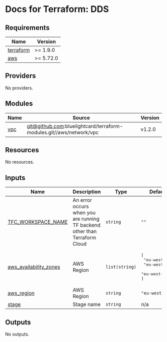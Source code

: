 # Docs for Terraform: DDS


<!-- BEGIN_TF_DOCS -->
## Requirements

| Name | Version |
|------|---------|
| <a name="requirement_terraform"></a> [terraform](#requirement\_terraform) | >= 1.9.0 |
| <a name="requirement_aws"></a> [aws](#requirement\_aws) | >= 5.72.0 |

## Providers

No providers.

## Modules

| Name | Source | Version |
|------|--------|---------|
| <a name="module_vpc"></a> [vpc](#module\_vpc) | git@github.com:bluelightcard/terraform-modules.git//aws/network/vpc | v1.2.0 |

## Resources

No resources.

## Inputs

| Name | Description | Type | Default | Required |
|------|-------------|------|---------|:--------:|
| <a name="input_TFC_WORKSPACE_NAME"></a> [TFC\_WORKSPACE\_NAME](#input\_TFC\_WORKSPACE\_NAME) | An error occurs when you are running TF backend other than Terraform Cloud | `string` | `""` | no |
| <a name="input_aws_availability_zones"></a> [aws\_availability\_zones](#input\_aws\_availability\_zones) | AWS Region | `list(string)` | <pre>[<br/>  "eu-west-2a",<br/>  "eu-west-2b",<br/>  "eu-west-2c"<br/>]</pre> | no |
| <a name="input_aws_region"></a> [aws\_region](#input\_aws\_region) | AWS Region | `string` | `"eu-west-2"` | no |
| <a name="input_stage"></a> [stage](#input\_stage) | Stage name | `string` | n/a | yes |

## Outputs

No outputs.
<!-- END_TF_DOCS -->